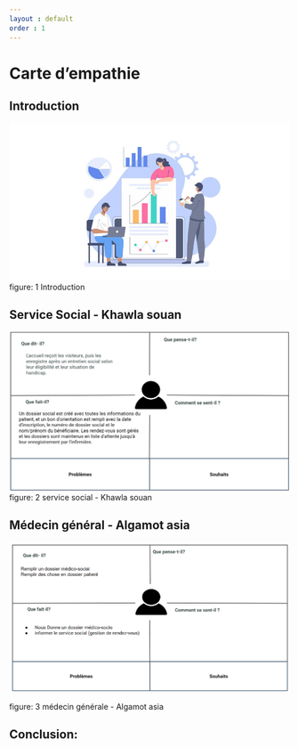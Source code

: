 ```yaml
---
layout : default
order : 1
---
```


# Carte d’empathie
## Introduction
![Introduction image](./images/Introduction.png)
figure: 1 Introduction

## Service Social - Khawla souan
![service social Carte d'empathie](./images/service-social.png)
figure: 2 service social - Khawla souan

## Médecin général - Algamot asia
![médecin générale Carte d'empathie](./images/médecin-générale.png)

figure: 3 médecin générale - Algamot asia
## Conclusion:
